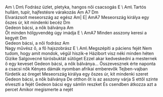 Am \ Dm\ Fodrász üzlet, pletyka, hangos női csacsogás E \ Am\ 
Tartós hullám, tupír, hajfestésre várakozás
Am A7 Dm\
Elvarázsolt meseország az egész
Am| E| AmA7 Meseország királya egy őszes úr, kit mindenki becéz 
Dm \
Gedeon bácsi, a nők bálványa
Am \
Őt minden hölgyvendég úgy imádja E \ AmA7 Minden asszony keresi a kegyét Dm \
Gedeon bácsi, a női fodrász 
Am               \
Nagy művész ő, a fő hajszobrász
E \ Am\ Megszépíti a páciens fejét 
Nem tudom, hogy amit mondok, végül hiszik-e
Házibort visz néki minden héten Gizike
Salgovecné túrósbuktát sütöget
Ezzel akar kedveskedni a mesternek ő egy keveset
Gedeon bácsi, a nők bálványa...
Összevesznek érte naponta a csacsi nők
Kényes dámák nyomban afrikai emberevők
Tejben-vajban fürdetik az öreget
Meseország királya egy őszes úr, kit mindenki szeret
Gedeon bácsi, a nők bálványa
De otthon őt is az asszony várja
S ettől szinte elveszti a fejét
Gedeon bácsi egy sámlin reszket
És csendben átkozza azt a percet
Amikor megismerte a nejét
